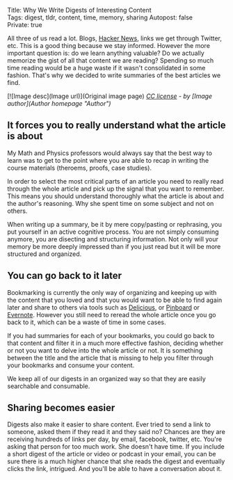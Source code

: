 Title: Why We Write Digests of Interesting Content  
Tags: digest, tldr, content, time, memory, sharing
Autopost: false   
Private: true   

All three of us read a lot. Blogs, [Hacker
News](http://news.ycombinator.com "Hacker News"), links we get through
Twitter, etc. This is a good thing because we stay informed. However the
more important question is: do we learn anything valuable? Do we
actually memorize the gist of all that content we are reading? Spending
so much time reading would be a huge waste if it wasn't consolidated in
some fashion. That's why we decided to write summaries of the best
articles we find.

[![Image desc](Image url)](Original image page)
*[CC license](http://creativecommons.org/licenses/by/2.0 "license") - by [Image author](Author homepage "Author")*


## It forces you to really understand what the article is about

My Math and Physics professors would always say that the best way to learn 
was to get to the point where you are able to 
recap in writing the course materials (theroems, proofs, case studies).

In order to select the most critical parts of an article you need to
really read through the whole article and pick up the signal that you
want to remember. This means you should understand thoroughly what the
article is about and the author's reasoning. Why she spent time on some
subject and not on others.

When writing up a summary, be it by mere copy/pasting or rephrasing, you put yourself
in an active cognitive process. You are not simply consuming
anymore, you are disecting and structuring information. Not only will
your memory be more deeply impressed than if you just read but it will
be more structured and organized.

## You can go back to it later

Bookmarking is currently the only way of organizing and keeping up with the content that you
loved and that you would want to be able to find again later and share
to others via tools such as [Delicious](http://delicious.com "Delicious"), 
or [Pinboard](http://pinboard.in "Pinboard") or [Evernote](http://evernote.com "Evernote").
However you still need to reread the whole article once you go back to
it, which can be a waste of time in some cases.

If you had summaries for each of your bookmarks, you could go back to
that content and filter it in a much more effective fashion, deciding
whether or not you want to delve into the whole article or not. It is
something between the title and the article that is missing to help you
filter through your bookmarks and consume your content. 

We keep all of our digests in an organized way so that they are easily
searchable and consumable.

## Sharing becomes easier

Digests also make it easier to share content. Ever tried to send a link
to someone, asked them if they read it and they said no? Chances are they 
are receiving hundreds of links per day, by email, facebook, twitter, etc.
You're asking that person for too much work. She doesn't have time.
If you include a short digest of the article or video or podcast in your
email, you can be sure there is a much higher chance that she reads the
digest and eventually clicks the link, intrigued. And you'll be
able to have a conversation about it.
